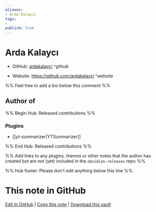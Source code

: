 ```yaml
---
aliases:
- Arda Kalaycı
tags:
- 
publish: true
---
```


# Arda Kalaycı

- GitHub: [ardakalayci](https://github.com/ardakalayci/) ^github
<!-- - Discord: `@` ^discord-->
- Website: <https://github.com/ardakalayci> ^website
<!-- - [[Publish sites|Publish site]]: <https://> ^publish-->

%% Feel free to add a bio below this comment %%


## Author of

%% Begin Hub: Released contributions %%
### Plugins
- [[yt-summarizer|YTSummarizer]]

%% End Hub: Released contributions %%

%% Add links to any plugins, themes or other notes that the author has created but are not (yet) included in the `obsidian-releases` repo %%

<!--
### Unlisted plugins
-->

<!--
### Others
-->

<!--
## Sponsor this author
-->

<!-- - [[GitHub sponsors]]: [Sponsor @ardakalayci on GitHub Sponsors](https://github.com/sponsors/ardakalayci) ^github-sponsor-->
<!-- - [[Buy me a coffee]]: <https://> ^buy-me-a-coffee-->
<!-- - [[PayPal]]: <https://> ^paypal-->
<!-- - [[Patreon]]: <https://> ^patreon-->

<!--
## Follow this author
-->

<!-- - [[YouTube Channels|On YouTube]]: <https://> ^youtube-->
<!-- - Twitter: <https://> ^twitter-->
<!-- - ... -->

%% Hub footer: Please don't edit anything below this line %%

# This note in GitHub

<span class="git-footer">[Edit In GitHub](https://github.dev/obsidian-community/obsidian-hub/blob/main/01%20-%20Community/People/ardakalayci.md "git-hub-edit-note") | [Copy this note](https://raw.githubusercontent.com/obsidian-community/obsidian-hub/main/01%20-%20Community/People/ardakalayci.md "git-hub-copy-note") | [Download this vault](https://github.com/obsidian-community/obsidian-hub/archive/refs/heads/main.zip "git-hub-download-vault") </span>
